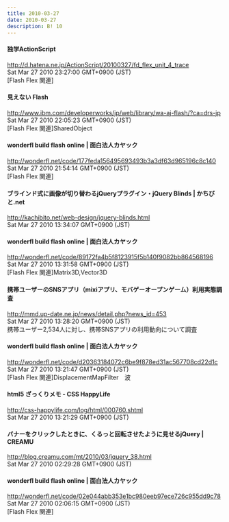 ```yaml
---
title: 2010-03-27
date: 2010-03-27
description: B! 10
---
```


#### 独学ActionScript
http://d.hatena.ne.jp/ActionScript/20100327/fd_flex_unit_4_trace<br>
Sat Mar 27 2010 23:27:00 GMT+0900 (JST)<br>
[Flash Flex 関連]


#### 見えない Flash
http://www.ibm.com/developerworks/jp/web/library/wa-aj-flash/?ca=drs-jp<br>
Sat Mar 27 2010 22:05:23 GMT+0900 (JST)<br>
[Flash Flex 関連]SharedObject


#### wonderfl build flash online | 面白法人カヤック
http://wonderfl.net/code/177feda156495693493b3a3df63d965196c8c140<br>
Sat Mar 27 2010 21:54:14 GMT+0900 (JST)<br>
[Flash Flex 関連]


#### ブラインド式に画像が切り替わるjQueryプラグイン・jQuery Blinds | かちびと.net
http://kachibito.net/web-design/jquery-blinds.html<br>
Sat Mar 27 2010 13:34:07 GMT+0900 (JST)<br>


#### wonderfl build flash online | 面白法人カヤック
http://wonderfl.net/code/89172fa4b5f8123915f5b140f9082bb864568196<br>
Sat Mar 27 2010 13:31:58 GMT+0900 (JST)<br>
[Flash Flex 関連]Matrix3D,Vector3D


#### 携帯ユーザーのSNSアプリ（mixiアプリ、モバゲーオープンゲーム）利用実態調査
http://mmd.up-date.ne.jp/news/detail.php?news_id=453<br>
Sat Mar 27 2010 13:28:20 GMT+0900 (JST)<br>
携帯ユーザー2,534人に対し、携帯SNSアプリの利用動向について調査


#### wonderfl build flash online | 面白法人カヤック
http://wonderfl.net/code/d20363184072c6be9f878ed31ac567708cd22d1c<br>
Sat Mar 27 2010 13:21:47 GMT+0900 (JST)<br>
[Flash Flex 関連]DisplacementMapFilter　波


#### html5 ざっくりメモ - CSS HappyLife
http://css-happylife.com/log/html/000760.shtml<br>
Sat Mar 27 2010 13:21:29 GMT+0900 (JST)<br>


#### バナーをクリックしたときに、くるっと回転させたように見せるjQuery | CREAMU
http://blog.creamu.com/mt/2010/03/jquery_38.html<br>
Sat Mar 27 2010 02:29:28 GMT+0900 (JST)<br>


#### wonderfl build flash online | 面白法人カヤック
http://wonderfl.net/code/02e044abb353e1bc980eeb97ece726c955dd9c78<br>
Sat Mar 27 2010 02:06:15 GMT+0900 (JST)<br>
[Flash Flex 関連]



